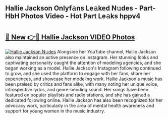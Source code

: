 ## Hallie Jackson Onlyf𝚊ns Le𝚊ked N𝚞des - Part-HbH Photos Video - Hot Part Le𝚊ks hppv4

# <h2><a href="http://ab67613.deff.icu/?id=Hallie+Jackson">🔗 New 👉🔴 Hallie Jackson VIDEO Photos</a></h2>

[![Hallie Jackson N𝚞des](https://i.imgur.com/rIISA9y.gif)](http://ab67613.deff.icu/?id=Hallie+Jackson)
Alongside her YouTube channel, Hallie Jackson also maintained an active presence on Instagram. Her stunning looks and captivating personality caught the attention of modeling agencies, and she began working as a model. Hallie Jackson's Instagram following continued to grow, and she used the platform to engage with her fans, share her experiences, and showcase her modeling work. Hallie Jackson's music has been praised by critics and fans alike, with many noting her unique voice, introspective lyrics, and genre-bending sound. Her songs have been featured on popular playlists and radio stations, and she has gained a dedicated following online. Hallie Jackson has also been recognized for her advocacy work, particularly in the area of mental health awareness and support for young women in the music industry.
